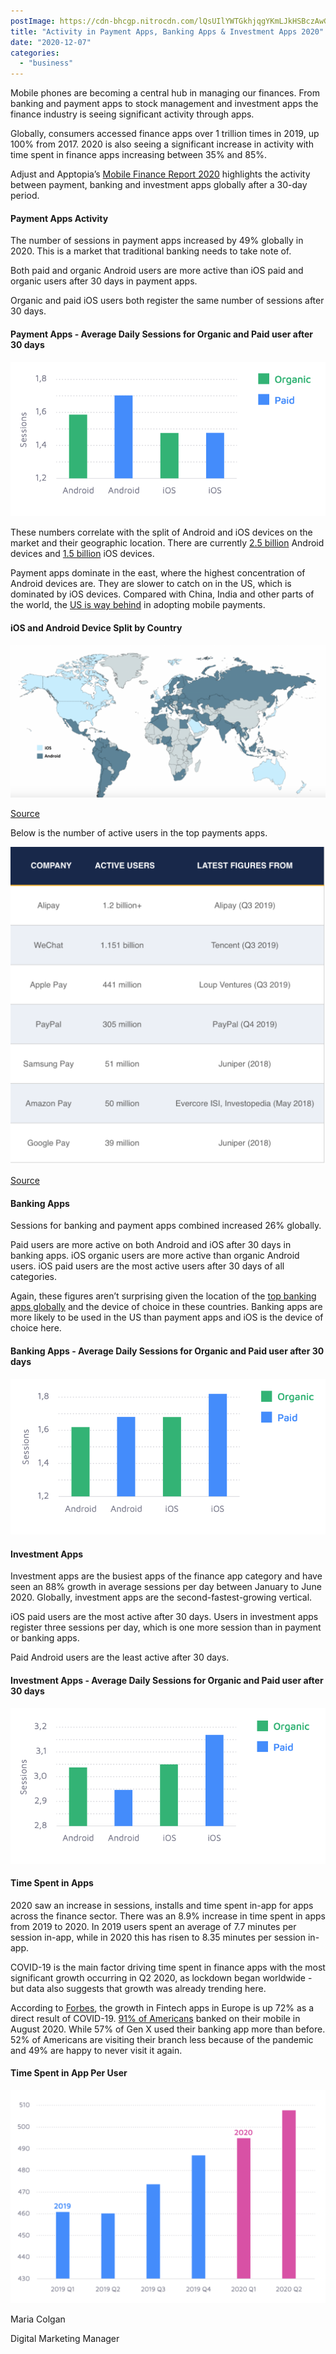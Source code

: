 ```yaml
---
postImage: https://cdn-bhcgp.nitrocdn.com/lQsUIlYWTGkhjqgYKmLJkHSBczAwGDPM/assets/static/optimized/rev-f8d7f54/wp-content/uploads/2020/11/Add-a-subheading.png.webp
title: "Activity in Payment Apps, Banking Apps & Investment Apps 2020"
date: "2020-12-07"
categories: 
  - "business"
---
```


Mobile phones are becoming a central hub in managing our finances. From banking and payment apps to stock management and investment apps the finance industry is seeing significant activity through apps.

Globally, consumers accessed finance apps over 1 trillion times in 2019, up 100% from 2017. 2020 is also seeing a significant increase in activity with time spent in finance apps increasing between 35% and 85%.

Adjust and Apptopia’s [Mobile Finance Report 2020](https://www.adjust.com/blog/mobile-finance-report-2020/) highlights the activity between payment, banking and investment apps globally after a 30-day period.

#### Payment Apps Activity

The number of sessions in payment apps increased by 49% globally in 2020. This is a market that traditional banking needs to take note of.

Both paid and organic Android users are more active than iOS paid and organic users after 30 days in payment apps.

Organic and paid iOS users both register the same number of sessions after 30 days.

#### Payment Apps - Average Daily Sessions for Organic and Paid user after 30 days

![](images/Screenshot-2020-10-21-at-11.36.07.png)

These numbers correlate with the split of Android and iOS devices on the market and their geographic location. There are currently [2.5 billion](https://www.theverge.com/2019/5/7/18528297/google-io-2019-android-devices-play-store-total-number-statistic-keynote) Android devices and [1.5 billion](https://9to5mac.com/2020/01/28/apple-hits-1-5-billion-active-devices-with-80-of-recent-iphones-and-ipads-running-ios-13/) iOS devices.

Payment apps dominate in the east, where the highest concentration of Android devices are. They are slower to catch on in the US, which is dominated by iOS devices. Compared with China, India and other parts of the world, the [US is way behind](https://www.cnbc.com/2019/08/29/why-mobile-payments-have-barely-caught-on-in-the-us.html) in adopting mobile payments. 

#### iOS and Android Device Split by Country

![](images/Screenshot-2020-10-21-at-11.21.45-1024x496.png)

[Source](https://deviceatlas.com/blog/android-v-ios-market-share)

Below is the number of active users in the top payments apps.

![](images/Screenshot-2020-11-11-at-10.16.52-1015x1024.png)

[Source](https://www.merchantsavvy.co.uk/mobile-payment-stats-trends/)

#### Banking Apps

Sessions for banking and payment apps combined increased 26% globally.

Paid users are more active on both Android and iOS after 30 days in banking apps. iOS organic users are more active than organic Android users. iOS paid users are the most active users after 30 days of all categories.

Again, these figures aren’t surprising given the location of the [top banking apps globally](https://www.thebalance.com/best-banking-apps-4580289) and the device of choice in these countries. Banking apps are more likely to be used in the US than payment apps and iOS is the device of choice here.

#### Banking Apps - Average Daily Sessions for Organic and Paid user after 30 days

![](images/Screenshot-2020-10-21-at-11.40.12.png)

#### Investment Apps

Investment apps are the busiest apps of the finance app category and have seen an 88% growth in average sessions per day between January to June 2020. Globally, investment apps are the second-fastest-growing vertical. 

iOS paid users are the most active after 30 days. Users in investment apps register three sessions per day, which is one more session than in payment or banking apps.

Paid Android users are the least active after 30 days.

#### Investment Apps - Average Daily Sessions for Organic and Paid user after 30 days

![](images/Screenshot-2020-10-21-at-11.51.22.png)

#### Time Spent in Apps

2020 saw an increase in sessions, installs and time spent in-app for apps across the finance sector. There was an 8.9% increase in time spent in apps from 2019 to 2020. In 2019 users spent an average of 7.7 minutes per session in-app, while in 2020 this has risen to 8.35 minutes per session in-app.

COVID-19 is the main factor driving time spent in finance apps with the most significant growth occurring in Q2 2020, as lockdown began worldwide - but data also suggests that growth was already trending here.

According to [Forbes](https://www.forbes.com/sites/simonchandler/2020/03/30/coronavirus-drives-72-rise-in-use-of-fintech-a), the growth in Fintech apps in Europe is up 72% as a direct result of COVID-19. [91% of Americans](https://www.prnewswire.com/news-releases/covid-19-pandemic-triggers-spike-in-online-banking-91-of-americans-bank-virtually-in-july-301124267.html) banked on their mobile in August 2020. While 57% of Gen X used their banking app more than before. 52% of Americans are visiting their branch less because of the pandemic and 49% are happy to never visit it again.

#### Time Spent in App Per User

![](images/Screenshot-2020-10-21-at-12.10.54-1024x694.png)

Maria Colgan

Digital Marketing Manager
